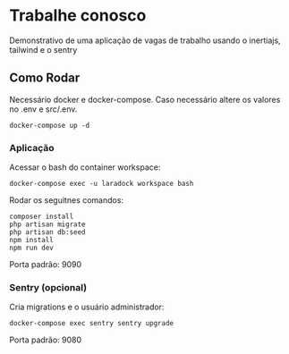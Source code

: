 # Trabalhe conosco

Demonstrativo de uma aplicação de vagas de trabalho usando o inertiajs, tailwind e o sentry

## Como Rodar 

Necessário docker e docker-compose.
Caso necessário altere os valores no .env e src/.env.
```
docker-compose up -d
```
### Aplicação
Acessar o bash do container workspace:
```
docker-compose exec -u laradock workspace bash
```

Rodar os seguitnes comandos:
```
composer install
php artisan migrate
php artisan db:seed
npm install
npm run dev
```

Porta padrão: 9090

### Sentry (opcional)
Cria migrations e o usuário administrador:
```
docker-compose exec sentry sentry upgrade
```

Porta padrão: 9080


